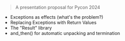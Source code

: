 > A presentation proposal for Pycon 2024
- Exceptions as effects (what's the problem?)
- Replacing Exceptions with Return Values
- The "Result" library
- and_then() for automatic unpacking and termination